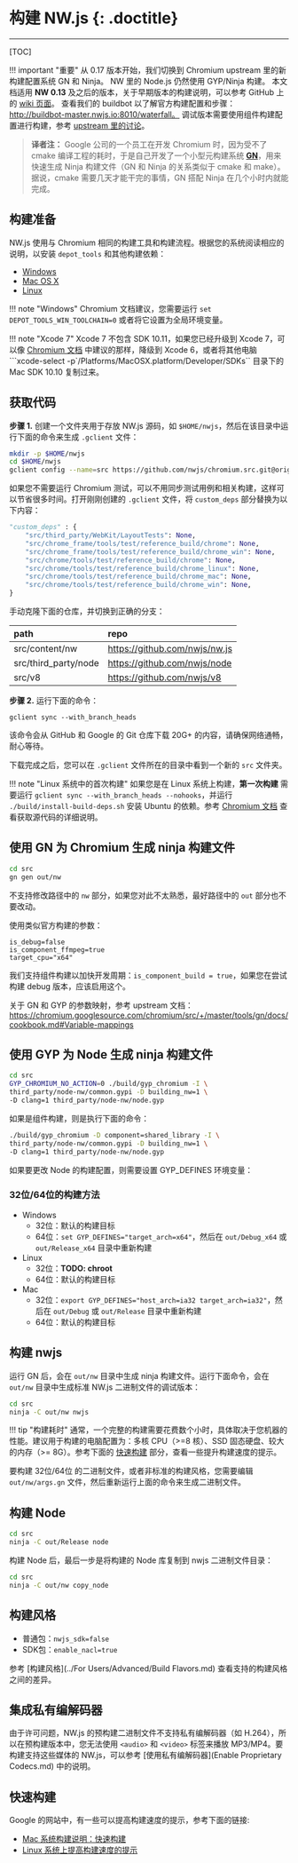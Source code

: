 # 构建 NW.js {: .doctitle}
---

[TOC]

!!! important "重要"
    从 0.17 版本开始，我们切换到 Chromium upstream 里的新构建配置系统 GN 和 Ninja。 NW 里的 Node.js 仍然使用 GYP/Ninja 构建。
    本文档适用 **NW 0.13** 及之后的版本，关于早期版本的构建说明，可以参考 GitHub 上的 [wiki 页面](https://github.com/nwjs/nw.js/wiki/Building-nw.js)。
    查看我们的 buildbot 以了解官方构建配置和步骤：http://buildbot-master.nwjs.io:8010/waterfall。
    调试版本需要使用组件构建配置进行构建，参考 [upstream 里的讨论](https://groups.google.com/a/chromium.org/d/msg/chromium-dev/LWRR3fMlvQ4/qos4EaBtBgAJ)。

> **译者注：**
> Google 公司的一个员工在开发 Chromium 时，因为受不了 cmake 编译工程的耗时，于是自己开发了一个小型元构建系统 [**GN**](https://chromium.googlesource.com/chromium/src/tools/gn/+/48062805e19b4697c5fbd926dc649c78b6aaa138/README.md)，用来快速生成 Ninja 构建文件（GN 和 Ninja 的关系类似于 cmake 和 make）。据说，cmake 需要几天才能干完的事情，GN 搭配 Ninja 在几个小时内就能完成。

## 构建准备

NW.js 使用与 Chromium 相同的构建工具和构建流程。根据您的系统阅读相应的说明，以安装 `depot_tools` 和其他构建依赖：

* [Windows](http://www.chromium.org/developers/how-tos/build-instructions-windows)
* [Mac OS X](https://chromium.googlesource.com/chromium/src/+/master/docs/mac_build_instructions.md)
* [Linux](https://chromium.googlesource.com/chromium/src/+/master/docs/linux_build_instructions.md)

!!! note "Windows"
    Chromium 文档建议，您需要运行 `set DEPOT_TOOLS_WIN_TOOLCHAIN=0` 或者将它设置为全局环境变量。

!!! note "Xcode 7"
    Xcode 7 不包含 SDK 10.11，如果您已经升级到 Xcode 7，可以像 [Chromium 文档](https://chromium.googlesource.com/chromium/src/+/master/docs/mac_build_instructions.md) 中建议的那样，降级到 Xcode 6，或者将其他电脑 ```xcode-select -p`/Platforms/MacOSX.platform/Developer/SDKs`` 目录下的 Mac SDK 10.10 复制过来。

## 获取代码

**步骤 1.** 创建一个文件夹用于存放 NW.js 源码，如 `$HOME/nwjs`，然后在该目录中运行下面的命令来生成 `.gclient` 文件：

```bash
mkdir -p $HOME/nwjs
cd $HOME/nwjs
gclient config --name=src https://github.com/nwjs/chromium.src.git@origin/nw17
```

如果您不需要运行 Chromium 测试，可以不用同步测试用例和相关构建，这样可以节省很多时间。打开刚刚创建的 `.gclient` 文件，将 `custom_deps` 部分替换为以下内容：

```python
"custom_deps" : {
    "src/third_party/WebKit/LayoutTests": None,
    "src/chrome_frame/tools/test/reference_build/chrome": None,
    "src/chrome_frame/tools/test/reference_build/chrome_win": None,
    "src/chrome/tools/test/reference_build/chrome": None,
    "src/chrome/tools/test/reference_build/chrome_linux": None,
    "src/chrome/tools/test/reference_build/chrome_mac": None,
    "src/chrome/tools/test/reference_build/chrome_win": None,
}
```

手动克隆下面的仓库，并切换到正确的分支：

| path | repo |
|:---- |:---- |
| src/content/nw | https://github.com/nwjs/nw.js |
| src/third_party/node | https://github.com/nwjs/node |
| src/v8 | https://github.com/nwjs/v8 |

**步骤 2.** 运行下面的命令：
```
gclient sync --with_branch_heads
```

该命令会从 GitHub 和 Google 的 Git 仓库下载 20G+ 的内容，请确保网络通畅，耐心等待。 

下载完成之后，您可以在 `.gclient` 文件所在的目录中看到一个新的 `src` 文件夹。

!!! note "Linux 系统中的首次构建"
    如果您是在 Linux 系统上构建，**第一次构建** 需要运行 `gclient sync --with_branch_heads --nohooks`，并运行 `./build/install-build-deps.sh` 安装 Ubuntu 的依赖。参考 [Chromium 文档](http://dev.chromium.org/developers/how-tos/get-the-code) 查看获取源代码的详细说明。

## 使用 GN 为 Chromium 生成 ninja 构建文件

```bash
cd src
gn gen out/nw
```
不支持修改路径中的 `nw` 部分，如果您对此不太熟悉，最好路径中的 `out` 部分也不要改动。

使用类似官方构建的参数：
````
is_debug=false
is_component_ffmpeg=true
target_cpu="x64"
````
我们支持组件构建以加快开发周期：`is_component_build = true`，如果您在尝试构建 debug 版本，应该启用这个。

关于 GN 和 GYP 的参数映射，参考 upstream 文档：https://chromium.googlesource.com/chromium/src/+/master/tools/gn/docs/cookbook.md#Variable-mappings

## 使用 GYP 为 Node 生成 ninja 构建文件

```bash
cd src
GYP_CHROMIUM_NO_ACTION=0 ./build/gyp_chromium -I \
third_party/node-nw/common.gypi -D building_nw=1 \
-D clang=1 third_party/node-nw/node.gyp
```

如果是组件构建，则是执行下面的命令：
```bash
./build/gyp_chromium -D component=shared_library -I \
third_party/node-nw/common.gypi -D building_nw=1 \
-D clang=1 third_party/node-nw/node.gyp
```

如果要更改 Node 的构建配置，则需要设置 GYP_DEFINES 环境变量：

### 32位/64位的构建方法

* Windows
    - 32位：默认的构建目标
    - 64位：`set GYP_DEFINES="target_arch=x64"`，然后在 `out/Debug_x64` 或 `out/Release_x64` 目录中重新构建
* Linux
    - 32位：**TODO: chroot**
    - 64位：默认的构建目标
* Mac
    - 32位：`export GYP_DEFINES="host_arch=ia32 target_arch=ia32"`，然后在 `out/Debug` 或 `out/Release` 目录中重新构建
    - 64位：默认的构建目标

## 构建 nwjs

运行 GN 后，会在 `out/nw` 目录中生成 ninja 构建文件。运行下面命令，会在 `out/nw` 目录中生成标准 NW.js 二进制文件的调试版本：

```bash
cd src
ninja -C out/nw nwjs
```

!!! tip "构建耗时"
    通常，一个完整的构建需要花费数个小时，具体取决于您机器的性能。建议用于构建的电脑配置为：多核 CPU（>=8 核）、SSD 固态硬盘、较大的内存（>= 8G）。参考下面的 [快速构建](#快速构建) 部分，查看一些提升构建速度的提示。

要构建 32位/64位 的二进制文件，或者非标准的构建风格，您需要编辑 `out/nw/args.gn` 文件，然后重新运行上面的命令来生成二进制文件。

## 构建 Node

```bash
cd src
ninja -C out/Release node
```

构建 Node 后，最后一步是将构建的 Node 库复制到 nwjs 二进制文件目录：

```bash
cd src
ninja -C out/nw copy_node
```

<span id="构建风格"></span>
## 构建风格

* 普通包：`nwjs_sdk=false`
* SDK包：`enable_nacl=true`

参考 [构建风格](../For Users/Advanced/Build Flavors.md) 查看支持的构建风格之间的差异。

## 集成私有编解码器

由于许可问题，NW.js 的预构建二进制文件不支持私有编解码器（如 H.264），所以在预构建版本中，您无法使用 `<audio>` 和 `<video>` 标签来播放 MP3/MP4。要构建支持这些媒体的 NW.js，可以参考 [使用私有编解码器](Enable Proprietary Codecs.md) 中的说明。

<span id="快速构建"></span>
## 快速构建

Google 的网站中，有一些可以提高构建速度的提示，参考下面的链接:

* [Mac 系统构建说明：快速构建](https://chromium.googlesource.com/chromium/src/+/master/docs/mac_build_instructions.md#Faster-builds)
* [Linux 系统上提高构建速度的提示](https://chromium.googlesource.com/chromium/src/+/master/docs/linux_faster_builds.md)
